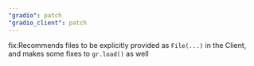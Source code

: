 ```yaml
---
"gradio": patch
"gradio_client": patch
---
```


fix:Recommends files to be explicitly provided as `File(...)` in the Client, and makes some fixes to `gr.load()` as well
